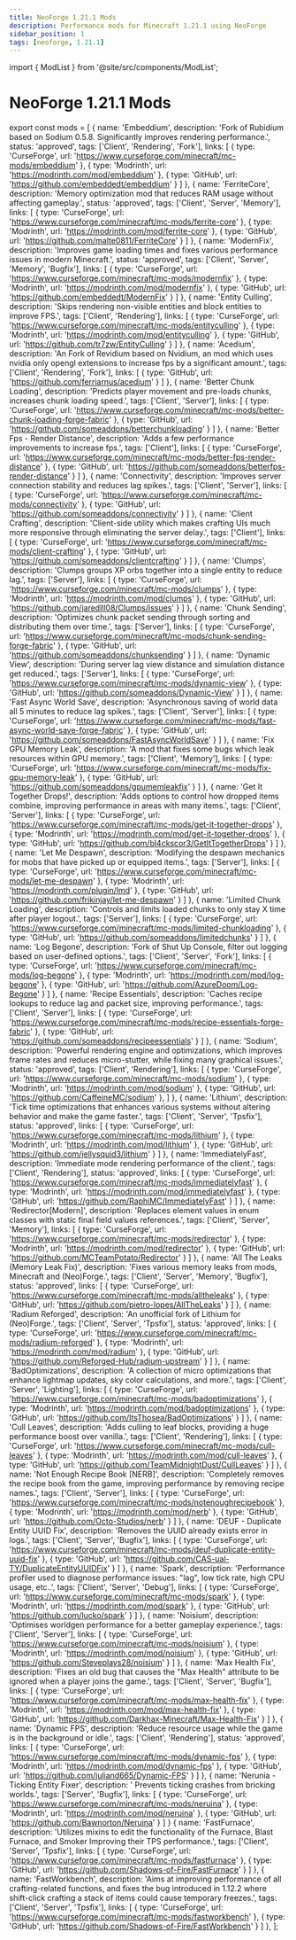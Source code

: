```yaml
---
title: NeoForge 1.21.1 Mods
description: Performance mods for Minecraft 1.21.1 using NeoForge
sidebar_position: 1
tags: [neoforge, 1.21.1]
---
```


import { ModList } from '@site/src/components/ModList';

# NeoForge 1.21.1 Mods

export const mods = [
  {
    name: 'Embeddium',
    description: 'Fork of Rubidium based on Sodium 0.5.8. Significantly improves rendering performance.',
    status: 'approved',
    tags: ['Client', 'Rendering', 'Fork'],
    links: [
      { type: 'CurseForge', url: 'https://www.curseforge.com/minecraft/mc-mods/embeddium' },
      { type: 'Modrinth', url: 'https://modrinth.com/mod/embeddium' },
      { type: 'GitHub', url: 'https://github.com/embeddedt/embeddium' }
    ]
  },
  {
    name: 'FerriteCore',
    description: 'Memory optimization mod that reduces RAM usage without affecting gameplay.',
    status: 'approved',
    tags: ['Client', 'Server', 'Memory'],
    links: [
      { type: 'CurseForge', url: 'https://www.curseforge.com/minecraft/mc-mods/ferrite-core' },
      { type: 'Modrinth', url: 'https://modrinth.com/mod/ferrite-core' },
      { type: 'GitHub', url: 'https://github.com/malte0811/FerriteCore' }
    ]
  },
  {
    name: 'ModernFix',
    description: 'Improves game loading times and fixes various performance issues in modern Minecraft.',
    status: 'approved',
    tags: ['Client', 'Server', 'Memory', 'Bugfix'],
    links: [
      { type: 'CurseForge', url: 'https://www.curseforge.com/minecraft/mc-mods/modernfix' },
      { type: 'Modrinth', url: 'https://modrinth.com/mod/modernfix' },
      { type: 'GitHub', url: 'https://github.com/embeddedt/ModernFix' }
    ]
  },
  {
    name: 'Entity Culling',
    description: 'Skips rendering non-visible entities and block entities to improve FPS.',
    tags: ['Client', 'Rendering'],
    links: [
      { type: 'CurseForge', url: 'https://www.curseforge.com/minecraft/mc-mods/entityculling' },
      { type: 'Modrinth', url: 'https://modrinth.com/mod/entityculling' },
      { type: 'GitHub', url: 'https://github.com/tr7zw/EntityCulling' }
    ]
  },
    {
    name: 'Acedium',
    description: 'An Fork of Revidium based on Nvidium, an mod which uses nvidia only opengl extensions to increase fps by a significant amount.',
    tags: ['Client', 'Rendering', 'Fork'],
    links: [
      { type: 'GitHub', url: 'https://github.com/ferriarnus/acedium' }
    ]
  },
    {
    name: 'Better Chunk Loading',
    description: 'Predicts player movement and pre-loads chunks, increases chunk loading speed.',
    tags: ['Client', 'Server'],
    links: [
      { type: 'CurseForge', url: 'https://www.curseforge.com/minecraft/mc-mods/better-chunk-loading-forge-fabric' },
      { type: 'GitHub', url: 'https://github.com/someaddons/betterchunkloading' }
    ]
  },
    {
    name: 'Better Fps - Render Distance',
    description: 'Adds a few performance improvements to increase fps.',
    tags: ['Client'],
    links: [
      { type: 'CurseForge', url: 'https://www.curseforge.com/minecraft/mc-mods/better-fps-render-distance' },
      { type: 'GitHub', url: 'https://github.com/someaddons/betterfps-render-distance' }
    ]
  },
    {
    name: 'Connectivity',
    description: 'Improves server connection stability and reduces lag spikes.',
    tags: ['Client', 'Server'],
    links: [
      { type: 'CurseForge', url: 'https://www.curseforge.com/minecraft/mc-mods/connectivity' },
      { type: 'GitHub', url: 'https://github.com/someaddons/connectivity' }
    ]
  },
    {
    name: 'Client Crafting',
    description: 'Client-side utility which makes crafting UIs much more responsive through eliminating the server delay.',
    tags: ['Client'],
    links: [
      { type: 'CurseForge', url: 'https://www.curseforge.com/minecraft/mc-mods/client-crafting' },
      { type: 'GitHub', url: 'https://github.com/someaddons/clientcrafting' }
    ]
  },
  {
    name: 'Clumps',
    description: 'Clumps groups XP orbs together into a single entity to reduce lag.',
    tags: ['Server'],
    links: [
      { type: 'CurseForge', url: 'https://www.curseforge.com/minecraft/mc-mods/clumps' },
      { type: 'Modrinth', url: 'https://modrinth.com/mod/clumps' },
      { type: 'GitHub', url: 'https://github.com/jaredlll08/Clumps/issues' }
    ]
  },
    {
    name: 'Chunk Sending',
    description: 'Optimizes chunk packet sending through sorting and distributing them over time.',
    tags: ['Server'],
    links: [
      { type: 'CurseForge', url: 'https://www.curseforge.com/minecraft/mc-mods/chunk-sending-forge-fabric' },
      { type: 'GitHub', url: 'https://github.com/someaddons/chunksending' }
    ]
  },
      {
    name: 'Dynamic View',
    description: 'During server lag view distance and simulation distance get reduced.',
    tags: ['Server'],
    links: [
      { type: 'CurseForge', url: 'https://www.curseforge.com/minecraft/mc-mods/dynamic-view' },
      { type: 'GitHub', url: 'https://github.com/someaddons/Dynamic-View' }
    ]
  },
    {
    name: 'Fast Async World Save',
    description: 'Asynchronous saving of world data all 5 minutes to reduce lag spikes.',
    tags: ['Client', 'Server'],
    links: [
      { type: 'CurseForge', url: 'https://www.curseforge.com/minecraft/mc-mods/fast-async-world-save-forge-fabric' },
      { type: 'GitHub', url: 'https://github.com/someaddons/FastAsyncWorldSave' }
    ]
  },
  {
    name: 'Fix GPU Memory Leak',
    description: 'A mod that fixes some bugs which leak resources within GPU memory.',
    tags: ['Client', 'Memory'],
    links: [
      { type: 'CurseForge', url: 'https://www.curseforge.com/minecraft/mc-mods/fix-gpu-memory-leak' },
      { type: 'GitHub', url: 'https://github.com/someaddons/gpumemleakfix' }
    ]
  },
  {
    name: 'Get It Together Drops!',
    description: 'Adds options to control how dropped items combine, improving performance in areas with many items.',
    tags: ['Client', 'Server'],
    links: [
      { type: 'CurseForge', url: 'https://www.curseforge.com/minecraft/mc-mods/get-it-together-drops' },
      { type: 'Modrinth', url: 'https://modrinth.com/mod/get-it-together-drops' },
      { type: 'GitHub', url: 'https://github.com/bl4ckscor3/GetItTogetherDrops' }
    ]
  },
  {
    name: 'Let Me Despawn',
    description: 'Modifying the despawn mechanics for mobs that have picked up or equipped items.',
    tags: ['Server'],
    links: [
      { type: 'CurseForge', url: 'https://www.curseforge.com/minecraft/mc-mods/let-me-despawn' },
      { type: 'Modrinth', url: 'https://modrinth.com/plugin/lmd' },
      { type: 'GitHub', url: 'https://github.com/frikinjay/let-me-despawn' }
    ]
  },
  {
    name: 'Limited Chunk Loading',
    description: 'Controls and limits loaded chunks to only stay X time after player logout.',
    tags: ['Server'],
    links: [
      { type: 'CurseForge', url: 'https://www.curseforge.com/minecraft/mc-mods/limited-chunkloading' },
      { type: 'GitHub', url: 'https://github.com/someaddons/limitedchunks' }
    ]
  },
  {
    name: 'Log Begone',
    description: 'Fork of Shut Up Console, filter out logging based on user-defined options.',
    tags: ['Client', 'Server', 'Fork'],
    links: [
      { type: 'CurseForge', url: 'https://www.curseforge.com/minecraft/mc-mods/log-begone' },
      { type: 'Modrinth', url: 'https://modrinth.com/mod/log-begone' },
      { type: 'GitHub', url: 'https://github.com/AzureDoom/Log-Begone' }
    ]
  },
  {
    name: 'Recipe Essentials',
    description: 'Caches recipe lookups to reduce lag and packet size, improving performance.',
    tags: ['Client', 'Server'],
    links: [
      { type: 'CurseForge', url: 'https://www.curseforge.com/minecraft/mc-mods/recipe-essentials-forge-fabric' },
      { type: 'GitHub', url: 'https://github.com/someaddons/recipeessentials' }
    ]
  },
  {
    name: 'Sodium',
    description: 'Powerful rendering engine and optimizations, which improves frame rates and reduces micro-stutter, while fixing many graphical issues.',
    status: 'approved',
    tags: ['Client', 'Rendering'],
    links: [
      { type: 'CurseForge', url: 'https://www.curseforge.com/minecraft/mc-mods/sodium' },
      { type: 'Modrinth', url: 'https://modrinth.com/mod/sodium' },
      { type: 'GitHub', url: 'https://github.com/CaffeineMC/sodium' },
    ]
  },
  {
    name: 'Lithium',
    description: 'Tick time optimizations that enhances various systems without altering behavior and make the game faster.',
    tags: ['Client', 'Server', 'Tpsfix'],
    status: 'approved',
    links: [
      { type: 'CurseForge', url: 'https://www.curseforge.com/minecraft/mc-mods/lithium' },
      { type: 'Modrinth', url: 'https://modrinth.com/mod/lithium' },
      { type: 'GitHub', url: 'https://github.com/jellysquid3/lithium' }
    ]
  },
  {
    name: 'ImmediatelyFast',
    description: 'Immediate mode rendering performance of the client.',
    tags: ['Client', 'Rendering'],
    status: 'approved',
    links: [
      { type: 'CurseForge', url: 'https://www.curseforge.com/minecraft/mc-mods/immediatelyfast' },
      { type: 'Modrinth', url: 'https://modrinth.com/mod/immediatelyfast' },
      { type: 'GitHub', url: 'https://github.com/RaphiMC/ImmediatelyFast' }
    ]
  },
  {
    name: 'Redirector[Modern]',
    description: 'Replaces element values in enum classes with static final field values references.',
    tags: ['Client', 'Server', 'Memory'],
    links: [
      { type: 'CurseForge', url: 'https://www.curseforge.com/minecraft/mc-mods/redirector' },
      { type: 'Modrinth', url: 'https://modrinth.com/mod/redirector' },
      { type: 'GitHub', url: 'https://github.com/MCTeamPotato/Redirector' }
    ]
  },
  {
    name: 'All The Leaks (Memory Leak Fix)',
    description: 'Fixes various memory leaks from mods, Minecraft and (Neo)Forge.',
    tags: ['Client', 'Server', 'Memory', 'Bugfix'],
    status: 'approved',
    links: [
      { type: 'CurseForge', url: 'https://www.curseforge.com/minecraft/mc-mods/alltheleaks' },
      { type: 'GitHub', url: 'https://github.com/pietro-lopes/AllTheLeaks' }
    ]
  },
  {
    name: 'Radium Reforged',
    description: 'An unofficial fork of Lithium for (Neo)Forge.',
    tags: ['Client', 'Server', 'Tpsfix'],
    status: 'approved',
    links: [
      { type: 'CurseForge', url: 'https://www.curseforge.com/minecraft/mc-mods/radium-reforged' },
      { type: 'Modrinth', url: 'https://modrinth.com/mod/radium' },
      { type: 'GitHub', url: 'https://github.com/Reforged-Hub/radium-upstream' }
    ]
  },
  {
    name: 'BadOptimizations',
    description: 'A collection of micro optimizations that enhance lightmap updates, sky color calculations, and more.',
    tags: ['Client', 'Server', 'Lighting'],
    links: [
      { type: 'CurseForge', url: 'https://www.curseforge.com/minecraft/mc-mods/badoptimizations' },
      { type: 'Modrinth', url: 'https://modrinth.com/mod/badoptimizations' },
      { type: 'GitHub', url: 'https://github.com/ItsThosea/BadOptimizations' }
    ]
  },
  {
    name: 'Cull Leaves',
    description: 'Adds culling to leaf blocks, providing a huge performance boost over vanilla.',
    tags: ['Client', 'Rendering'],
    links: [
      { type: 'CurseForge', url: 'https://www.curseforge.com/minecraft/mc-mods/cull-leaves' },
      { type: 'Modrinth', url: 'https://modrinth.com/mod/cull-leaves' },
      { type: 'GitHub', url: 'https://github.com/TeamMidnightDust/CullLeaves' }
    ]
  },
  {
    name: 'Not Enough Recipe Book [NERB]',
    description: 'Completely removes the recipe book from the game, improving performance by removing recipe names.',
    tags: ['Client', 'Server'],
    links: [
      { type: 'CurseForge', url: 'https://www.curseforge.com/minecraft/mc-mods/notenoughrecipebook' },
      { type: 'Modrinth', url: 'https://modrinth.com/mod/nerb' },
      { type: 'GitHub', url: 'https://github.com/Octo-Studios/nerb' }
    ]
  },
  {
    name: 'DEUF - Duplicate Entity UUID Fix',
    description: 'Removes the UUID already exists error in logs.',
    tags: ['Client', 'Server', 'Bugfix'],
    links: [
      { type: 'CurseForge', url: 'https://www.curseforge.com/minecraft/mc-mods/deuf-duplicate-entity-uuid-fix' },
      { type: 'GitHub', url: 'https://github.com/CAS-ual-TY/DuplicateEntityUUIDFix' }
    ]
  },
  {
    name: 'Spark',
    description: 'Performance profiler used to diagnose performance issues: "lag", low tick rate, high CPU usage, etc..',
    tags: ['Client', 'Server', 'Debug'],
    links: [
      { type: 'CurseForge', url: 'https://www.curseforge.com/minecraft/mc-mods/spark' },
      { type: 'Modrinth', url: 'https://modrinth.com/mod/spark' },
      { type: 'GitHub', url: 'https://github.com/lucko/spark' }
    ]
  },
  {
    name: 'Noisium',
    description: 'Optimises worldgen performance for a better gameplay experience.',
    tags: ['Client', 'Server'],
    links: [
      { type: 'CurseForge', url: 'https://www.curseforge.com/minecraft/mc-mods/noisium' },
      { type: 'Modrinth', url: 'https://modrinth.com/mod/noisium' },
      { type: 'GitHub', url: 'https://github.com/Steveplays28/noisium' }
    ]
  },
  {
    name: 'Max Health Fix',
    description: 'Fixes an old bug that causes the "Max Health" attribute to be ignored when a player joins the game.',
    tags: ['Client', 'Server', 'Bugfix'],
    links: [
      { type: 'CurseForge', url: 'https://www.curseforge.com/minecraft/mc-mods/max-health-fix' },
      { type: 'Modrinth', url: 'https://modrinth.com/mod/max-health-fix' },
      { type: 'GitHub', url: 'https://github.com/Darkhax-Minecraft/Max-Health-Fix' }
    ]
  },
  {
    name: 'Dynamic FPS',
    description: 'Reduce resource usage while the game is in the background or idle.',
    tags: ['Client', 'Rendering'],
    status: 'approved',
    links: [
      { type: 'CurseForge', url: 'https://www.curseforge.com/minecraft/mc-mods/dynamic-fps' },
      { type: 'Modrinth', url: 'https://modrinth.com/mod/dynamic-fps' },
      { type: 'GitHub', url: 'https://github.com/juliand665/Dynamic-FPS' }
    ]
  },
  {
    name: 'Nerunia - Ticking Entity Fixer',
    description: ' Prevents ticking crashes from bricking worlds.',
    tags: ['Server', 'Bugfix'],
    links: [
      { type: 'CurseForge', url: 'https://www.curseforge.com/minecraft/mc-mods/neruina' },
      { type: 'Modrinth', url: 'https://modrinth.com/mod/neruina' },
      { type: 'GitHub', url: 'https://github.com/Bawnorton/Neruina' }
    ]
  }
  {
    name: 'FastFurnace',
    description: 'Utilizes mixins to edit the functionality of the Furnace, Blast Furnace, and Smoker Improving their TPS performance.',
    tags: ['Client', 'Server', 'Tpsfix'],
    links: [
      { type: 'CurseForge', url: 'https://www.curseforge.com/minecraft/mc-mods/fastfurnace' },
      { type: 'GitHub', url: 'https://github.com/Shadows-of-Fire/FastFurnace' }
    ]
  },
  {
    name: 'FastWorkbench',
    description: 'Aims at improving performance of all crafting-related functions, and fixes the bug introduced in 1.12.2 where shift-click crafting a stack of items could cause temporary freezes.',
    tags: ['Client', 'Server', 'Tpsfix'],
    links: [
      { type: 'CurseForge', url: 'https://www.curseforge.com/minecraft/mc-mods/fastworkbench' },
      { type: 'GitHub', url: 'https://github.com/Shadows-of-Fire/FastWorkbench' }
    ]
  },
];

<ModList mods={mods} />
